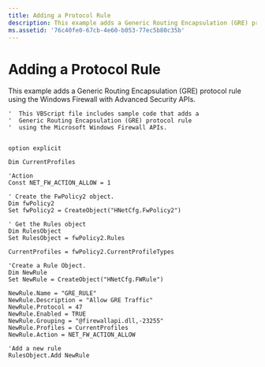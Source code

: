 ```yaml
---
title: Adding a Protocol Rule
description: This example adds a Generic Routing Encapsulation (GRE) protocol rule using the Windows Firewall with Advanced Security APIs.VB' This VBScript file includes sample code that adds a ' Generic Routing Encapsulation (GRE) protocol rule ' using the Microsoft Windows Firewall APIs. option explicit Dim CurrentProfiles 'Action Const NET\_FW\_ACTION\_ALLOW 1 ' Create the FwPolicy2 object. Dim fwPolicy2 Set fwPolicy2 CreateObject( \ 0034;HNetCfg.FwPolicy2 \ 0034;) ' Get the Rules object Dim RulesObject Set RulesObject fwPolicy2.Rules CurrentProfiles fwPolicy2.CurrentProfileTypes 'Create a Rule Object. Dim NewRule Set NewRule CreateObject( \ 0034;HNetCfg.FWRule \ 0034;) NewRule.Name \ 0034;GRE\_RULE \ 0034; NewRule.Description \ 0034;Allow GRE Traffic \ 0034; NewRule.Protocol 47 NewRule.Enabled TRUE NewRule.Grouping \ 0034; firewallapi.dll,-23255 \ 0034; NewRule.Profiles CurrentProfiles NewRule.Action NET\_FW\_ACTION\_ALLOW 'Add a new rule RulesObject.Add NewRule
ms.assetid: '76c40fe0-67cb-4e60-b053-77ec5b80c35b'
---
```


# Adding a Protocol Rule

This example adds a Generic Routing Encapsulation (GRE) protocol rule using the Windows Firewall with Advanced Security APIs.


```VB
'  This VBScript file includes sample code that adds a
'  Generic Routing Encapsulation (GRE) protocol rule 
'  using the Microsoft Windows Firewall APIs.


option explicit

Dim CurrentProfiles

'Action
Const NET_FW_ACTION_ALLOW = 1

' Create the FwPolicy2 object.
Dim fwPolicy2
Set fwPolicy2 = CreateObject("HNetCfg.FwPolicy2")

' Get the Rules object
Dim RulesObject
Set RulesObject = fwPolicy2.Rules

CurrentProfiles = fwPolicy2.CurrentProfileTypes

'Create a Rule Object.
Dim NewRule
Set NewRule = CreateObject("HNetCfg.FWRule")
    
NewRule.Name = "GRE_RULE"
NewRule.Description = "Allow GRE Traffic"
NewRule.Protocol = 47
NewRule.Enabled = TRUE
NewRule.Grouping = "@firewallapi.dll,-23255"
NewRule.Profiles = CurrentProfiles
NewRule.Action = NET_FW_ACTION_ALLOW
    
'Add a new rule
RulesObject.Add NewRule
```



 

 




